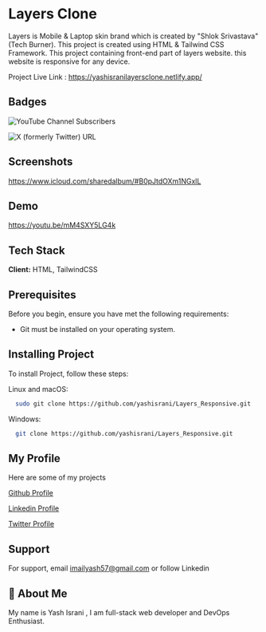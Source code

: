 
# Layers Clone

Layers is Mobile & Laptop skin brand which is created by "Shlok Srivastava" (Tech Burner). This project is created using HTML & Tailwind CSS Framework. This project containing front-end part of layers website. this website is responsive for any device.

Project Live Link : https://yashisranilayersclone.netlify.app/



## Badges



![YouTube Channel Subscribers](https://img.shields.io/youtube/channel/subscribers/UCpgPPCAWHDBZXln5UcibpPg) 

![X (formerly Twitter) URL](https://img.shields.io/twitter/url?url=https%3A%2F%2Ftwitter.com%2FYashIsrani05)





## Screenshots


https://www.icloud.com/sharedalbum/#B0pJtdOXm1NGxlL


## Demo

https://youtu.be/mM4SXY5LG4k


## Tech Stack

**Client:** HTML, TailwindCSS


## Prerequisites

Before you begin, ensure you have met the following requirements:

 - Git must be installed on your operating system.


## Installing Project

To install Project, follow these steps:

Linux and macOS:

```bash
  sudo git clone https://github.com/yashisrani/Layers_Responsive.git
```
Windows:
```bash
  git clone https://github.com/yashisrani/Layers_Responsive.git
```




## My Profile

Here are some of my projects

[Github Profile](https://github.com/yashisrani)

[Linkedin Profile](https://www.linkedin.com/in/yash-israni-8a114a24b/)

[Twitter Profile](https://twitter.com/YashIsrani05)
## Support

For support, email imailyash57@gmail.com or follow Linkedin


## 🚀 About Me
My name is Yash Israni , I am full-stack web developer and DevOps Enthusiast.

